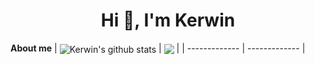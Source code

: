 

<h1 align="center">Hi 👋, I'm Kerwin</h1>

**About me**
| <img align="center" src="https://github-readme-stats.vercel.app/api?username=zhuangchong&show_icons=true&include_all_commits=true&theme=buefy&hide_border=true" alt="Kerwin's github stats" /> | <img align="center" src="https://github-profile-summary-cards.vercel.app/api/cards/profile-details?username=zhuangchong" /> |
| ------------- | ------------- |
